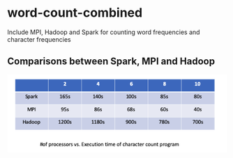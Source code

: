 # word-count-combined
Include MPI, Hadoop and Spark for counting word frequencies and character frequencies

## Comparisons between Spark, MPI and Hadoop

<img src = 'demo.png'>





